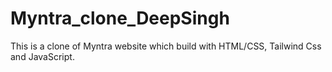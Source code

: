 # Myntra_clone_DeepSingh
This is a clone of Myntra website which build with HTML/CSS, Tailwind Css and JavaScript.
